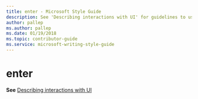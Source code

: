 ```yaml
---
title: enter - Microsoft Style Guide
description: See 'Describing interactions with UI' for guidelines to use 'enter' in Microsoft documents.
author: pallep
ms.author: pallep
ms.date: 01/19/2018
ms.topic: contributor-guide
ms.service: microsoft-writing-style-guide
---
```


# enter

**See** [Describing interactions with UI](~/procedures-instructions/describing-interactions-with-ui.md)
